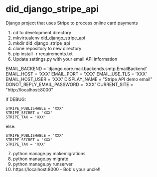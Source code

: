 # did_django_stripe_api
Django project that uses Stripe to process online card payments

1) cd to development directory
2) mkvirtualenv did_django_stripe_api
3) mkdir did_django_stripe_api
4) clone repository to new directory
5) pip install -r requirements.txt
6) Update settings.py with your email API information

EMAIL_BACKEND = 'django.core.mail.backends.smtp.EmailBackend'
EMAIL_HOST = 'XXX'
EMAIL_PORT = 'XXX'
EMAIL_USE_TLS = 'XXX'
EMAIL_HOST_USER = 'XXX'
DISPLAY_NAME = "Stripe API demo email"
DONOT_REPLY_EMAIL_PASSWORD = 'XXX'
CURRENT_SITE = "http://localhost:8000"

if DEBUG:

    STRIPE_PUBLISHABLE = 'XXX'
    STRIPE_SECRET = 'XXX'
    STRIPE_TAX = 'XXX'
else:

    STRIPE_PUBLISHABLE = 'XXX'
    STRIPE_SECRET = 'XXX'
    STRIPE_TAX = 'XXX'


7) python manage.py makemigrations
8) python manage.py migrate
9) python manage.py runserver
10) https://localhost:8000 - Bob's your uncle!! 

